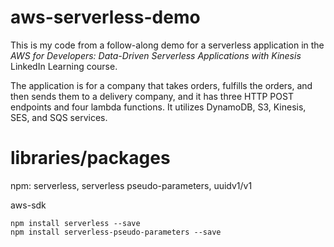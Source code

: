# aws-serverless-demo

This is my code from a follow-along demo for a serverless application in the *AWS for Developers: Data-Driven Serverless Applications with Kinesis* LinkedIn  Learning course.

The application is for a company that takes orders, fulfills the orders, and then sends them to a delivery company, and it has three HTTP POST endpoints and four lambda functions. It utilizes DynamoDB, S3, Kinesis, SES, and SQS services.



# libraries/packages
npm: serverless, serverless pseudo-parameters, uuidv1/v1

aws-sdk

	npm install serverless --save
	npm install serverless-pseudo-parameters --save
